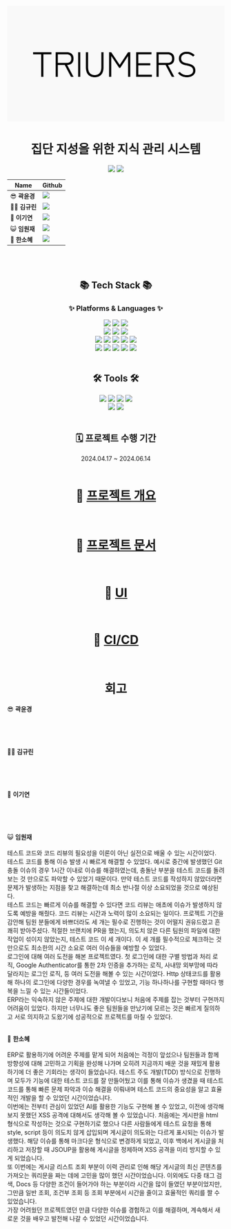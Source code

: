 <div align=center>
<img src="https://github.com/beyond-sw-camp/be04-fin-Triumers-KMS/blob/main/KMS-Front/src/assets/images/logo_header.png">

# 집단 지성을 위한 지식 관리 시스템
</div>



<div align=center>

<a href = "https://www.notion.so/3-Somebody-Help-2ec7b0b088ea424284a7039f3be6698d?pvs=4"><img src="https://img.shields.io/badge/-ffffff?style=social&logo=Notion&logoColor=black" /></a>
<a href = "https://github.com/orgs/Triumers/repositories"><img src="https://img.shields.io/badge/-181717?style=social&logo=GitHub&logoColor=black" /></a>
<br>


|   Name  | Github  |
|---------|---------|
| 😎 **곽윤경**  | [<img src="https://img.shields.io/badge/Github-181717?logo=Github">](https://github.com/noctesilente) |
| 😶‍🌫️ **김규린**  | [<img src="https://img.shields.io/badge/Github-181717?logo=Github">](https://github.com/kyulin-Kim) |
| 🎸 **이기연**  | [<img src="https://img.shields.io/badge/Github-181717?logo=Github">](https://github.com/Leegiyeon) |
| 😺 **임원재**  | [<img src="https://img.shields.io/badge/Github-181717?logo=Github">](https://github.com/moomint8) |
| 🐰 **한소혜**  | [<img src="https://img.shields.io/badge/Github-181717?logo=Github">](https://github.com/Sosohy) |


</div>

<br><br>

<div align=center>
	<h2>📚 Tech Stack 📚</h2>
	<h3>✨ Platforms & Languages ✨</h3>
</div>
<div align="center">
    <img src="https://img.shields.io/badge/OpenAI-412991?style=flat&logo=OpenAI&logoColor=white" />
    <img src="https://img.shields.io/badge/Deepl-412991?style=flat&logo=Deepl&logoColor=white" />
    <img src="https://img.shields.io/badge/GitHub Actions-2088FF?style=flat&logo=GitHub Actions&logoColor=white" />
    <br>
    <img src="https://img.shields.io/badge/Spring-6DB33F?style=flat&logo=Spring&logoColor=white" />
	<img src="https://img.shields.io/badge/SpringBoot-6DB33F?style=flat&logo=SpringBoot&logoColor=white" />
	<img src="https://img.shields.io/badge/Spring Security-6DB33F?style=flat&logo=Spring Security&logoColor=white" />
    <br>
    <img src="https://img.shields.io/badge/HTML5-E34F26?style=flat&logo=HTML5&logoColor=white" />
    <img src="https://img.shields.io/badge/CSS3-1572B6?style=flat&logo=CSS3&logoColor=white" />
    <img src="https://img.shields.io/badge/JavaScript-F7DF1E?style=flat&logo=CSS3&logoColor=white" />
    <img src="https://img.shields.io/badge/Vue.js-4FC08D?style=flat&logo=Vue.js&logoColor=white" />
    <img src="https://img.shields.io/badge/Java-007396?style=flat&logo=Conda-Forge&logoColor=white" />
    <br>
    <img src="https://img.shields.io/badge/Amazon Elastic Beanstalk-FF9900?style=flat&logo=Amazon ElasticBeanstalk&logoColor=white" />
    <img src="https://img.shields.io/badge/Amazon EC2-FF9900?style=flat&logo=Amazon EC2&logoColor=white" />
    <img src="https://img.shields.io/badge/Amazon Route53-FF9900?style=flat&logo=Amazon Route53&logoColor=white" />
    <img src="https://img.shields.io/badge/Amazon RDS-527FFF?style=flat&logo=Amazon RDS&logoColor=white" />
    <img src="https://img.shields.io/badge/MariaDB-003545?style=flat&logo=MariaDB&logoColor=white" />


</div>
<br>

<div align=center>
	<h2>🛠 Tools 🛠</h2>
</div>

<div align=center>
    <img src="https://img.shields.io/badge/GitHub-181717?style=flat&logo=GitHub&logoColor=white" />
    <img src="https://img.shields.io/badge/Notion-000000?style=flat&logo=Notion&logoColor=white" />
    <img src="https://img.shields.io/badge/Miro-050038?style=flat&logo=Miro&logoColor=white" />
    <img src="https://img.shields.io/badge/Figma-F24E1E?style=flat&logo=Figma&logoColor=white" />
    <br>
	<img src="https://img.shields.io/badge/IntelliJIDEA-000000.svg?style=flat&logo=intellij-idea&logoColor=white" />
    <img src="https://img.shields.io/badge/Visual Studio Code-007ACC.svg?style=flat&logo=Visual Studio Code&logoColor=white" />
	<br>
    
</div>

<br>

<div align=center>
<h2> 🗓️ 프로젝트 수행 기간 </h2>
2024.04.17 ~ 2024.06.14
</div>


<br>
<div align=center>

# 🔗 [프로젝트 개요](https://github.com/beyond-sw-camp/be04-fin-Triumers-KMS/wiki/1.-프로젝트-개요)

<br>

# 🔗 [프로젝트 문서](https://github.com/beyond-sw-camp/be04-fin-Triumers-KMS/wiki/2.-프로젝트-문서)

<br>

# 🔗 [UI](https://github.com/beyond-sw-camp/be04-fin-Triumers-KMS/wiki/3.-UI)

<br>

# 🔗 [CI/CD](https://github.com/beyond-sw-camp/be04-fin-Triumers-KMS/wiki/CI-CD)

<br>

# 회고
</div>




😎 **곽윤경** <br><br>

<br>
<br>

😶‍🌫️ **김규린**<br><br>

<br>
<br>

🎸 **이기연**<br><br>

<br>
<br>

😺 **임원재**<br><br>
테스트 코드와 코드 리뷰의 필요성을 이론이 아닌 실전으로 배울 수 있는 시간이었다.<br>테스트 코드를 통해 이슈 발생 시 빠르게 해결할 수 있었다. 예시로 중간에 발생했던 Git 충돌 이슈의 경우 1시간 이내로 이슈를 해결하였는데, 충돌난 부분을 테스트 코드를 돌려보는 것 만으로도 파악할 수 있었기 때문이다. 만약 테스트 코드를 작성하지 않았더라면 문제가 발생하는 지점을 찾고 해결하는데 최소 반나절 이상 소요되었을 것으로 예상된다.<br>
테스트 코드는 빠르게 이슈를 해결할 수 있다면 코드 리뷰는 애초에 이슈가 발생하지 않도록 예방을 해줬다. 코드 리뷰는 시간과 노력이 많이 소요되는 일이다. 프로젝트 기간을 감안해 팀원 분들에게 바쁘더라도 세 개는 필수로 진행하는 것이 어떨지 권유드렸고 흔쾌히 받아주셨다. 적절한 브랜치에 PR을 했는지, 의도치 않은 다른 팀원의 파일에 대한 작업이 섞이지 않았는지, 테스트 코드 이 세 개이다. 이 세 개를 필수적으로 체크하는 것만으로도 최소한의 시간 소요로 여러 이슈들을 예방할 수 있었다.<br>
로그인에 대해 여러 도전을 해본 프로젝트였다. 첫 로그인에 대한 구별 방법과 처리 로직, Google Authenticator를 통한 2차 인증을 추가하는 로직, 사내망 외부망에 따라 달라지는 로그인 로직, 등 여러 도전을 해볼 수 있는 시간이었다. Http 상태코드를 활용해 하나의 로그인에 다양한 경우를 녹여낼 수 있었고, 기능 하나하나를 구현할 때마다 행복을 느낄 수 있는 시간들이었다.<br>
ERP라는 익숙하지 않은 주제에 대한 개발이다보니 처음에 주제를 잡는 것부터 구현까지 어려움이 있었다. 하지만 너무나도 좋은 팀원들을 만났기에 모르는 것은 빠르게 질의하고 서로 의지하고 도왔기에 성공적으로 프로젝트를 마칠 수 있었다.
<br>
<br>

🐰 **한소혜**<br><br>
ERP로 활용하기에 어려운 주제를 맡게 되어 처음에는 걱정이 앞섰으나 팀원들과 함께 방향성에 대해 고민하고 기획을 완성해 나가며 오히려 지금까지 배운 것을 재밌게 활용하기에 더 좋은 기회라는 생각이 들었습니다.
테스트 주도 개발(TDD) 방식으로 진행하며 모두가 기능에 대한 테스트 코드를 잘 만들어뒀고 이를 통해 이슈가 생겼을 때 테스트 코드를 통해 빠른 문제 파악과 이슈 해결을 이뤄내며 테스트 코드의 중요성을 알고 효율적인 개발을 할 수 있었던 시간이었습니다.<br>
이번에는 전부터 관심이 있었던 AI를 활용한 기능도 구현해 볼 수 있었고, 이전에 생각해 보지 못했던 XSS 공격에 대해서도 생각해 볼 수 있었습니다. 처음에는 게시판을 html 형식으로 작성하는 것으로 구현하기로 했으나 다른 사람들에게 테스트 요청을 통해 style, script 등이 의도치 않게 삽입되며 게시글이 의도와는 다르게 표시되는 이슈가 발생했다. 해당 이슈를 통해 마크다운 형식으로 변경하게 되었고, 이후 백에서 게시글을 처리하고 저장할 때 JSOUP을 활용해 게시글을 정제하며 XSS 공격을 미리 방지할 수 있게 되었습니다.<br>
또 이번에는 게시글 리스트 조회 부분이 이력 관리로 인해 해당 게시글의 최신 콘텐츠를 가져오는 쿼리문을 짜는 데에 고민을 많이 했던 시간이었습니다. 이외에도 다중 태그 검색, Docs 등 다양한 조건이 들어가야 하는 부분이라 시간을 많이 들였던 부분이었지만, 그만큼 일반 조회, 조건부 조회 등 조회 부분에서 시간을 줄이고 효율적인 쿼리를 짤 수 있었습니다.<br>
가장 어려웠던 프로젝트였던 만큼 다양한 이슈를 경험하고 이를 해결하며, 계속해서 새로운 것을 배우고 발전해 나갈 수 있었던 시간이었습니다.
<br>


